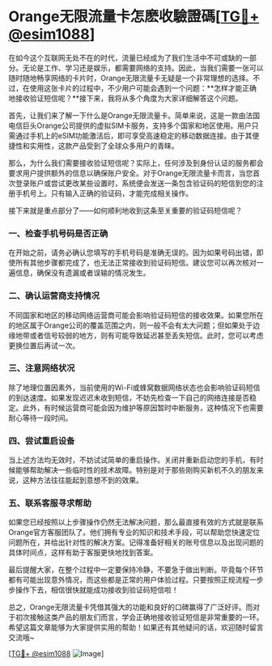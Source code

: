 # Orange无限流量卡怎麽收驗證碼[[TG💪+ @esim1088](https://t.me/s/esim1088)]

在如今这个互联网无处不在的时代，流量已经成为了我们生活中不可或缺的一部分。无论是工作、学习还是娱乐，都需要网络的支持。因此，当我们需要一张可以随时随地畅享网络的卡片时，Orange无限流量卡无疑是一个非常理想的选择。不过，在使用这张卡片的过程中，不少用户可能会遇到一个问题：**怎样才能正确地接收验证短信呢？**接下来，我将从多个角度为大家详细解答这个问题。

首先，让我们来了解一下什么是Orange无限流量卡。简单来说，这是一款由法国电信巨头Orange公司提供的虚拟SIM卡服务，支持多个国家和地区使用。用户只需通过手机上的eSIM功能激活后，即可享受高速稳定的移动数据连接。由于其便捷性和实用性，这款产品受到了全球众多用户的青睐。

那么，为什么我们需要接收验证短信呢？实际上，任何涉及到身份认证的服务都会要求用户提供额外的信息以确保账户安全。对于Orange无限流量卡而言，当您首次登录账户或尝试更改某些设置时，系统便会发送一条包含验证码的短信到您的注册手机号上。只有输入正确的验证码，才能完成相关操作。

接下来就是重点部分了——如何顺利地收到这条至关重要的验证码短信呢？

### 一、检查手机号码是否正确

在开始之前，请务必确认您填写的手机号码是准确无误的。因为如果号码出错，即使所有其他步骤都完成了，也无法正常接收到验证码短信。建议您可以再次核对一遍信息，确保没有遗漏或者误输的情况发生。

### 二、确认运营商支持情况

不同国家和地区的移动网络运营商可能会影响验证码短信的接收效果。如果您所在的地区属于Orange公司的覆盖范围之内，则一般不会有太大问题；但如果处于边缘地带或者信号较弱的地方，则有可能导致延迟甚至丢失短信。此时，您可以考虑更换位置后再试一次。

### 三、注意网络状况

除了地理位置因素外，当前使用的Wi-Fi或蜂窝数据网络状态也会影响验证码短信的到达速度。如果发现迟迟未收到短信，不妨先检查一下自己的网络连接是否稳定。此外，有时候运营商可能会因为维护等原因暂时中断服务，这种情况下也需要耐心等待一段时间。

### 四、尝试重启设备

当上述方法均无效时，不妨试试简单的重启操作。关闭并重新启动您的手机，有时候能够帮助解决一些临时性的技术故障。特别是对于那些刚购买新机不久的朋友来说，这种方法往往能起到意想不到的效果。

### 五、联系客服寻求帮助

如果您已经按照以上步骤操作仍然无法解决问题，那么最直接有效的方式就是联系Orange官方客服团队了。他们拥有专业的知识和技术手段，可以帮助您快速定位问题所在，并给出针对性的解决方案。记得准备好相关的账号信息以及出现问题的具体时间点，这样有助于客服更快地找到答案。

最后提醒大家，在整个过程中一定要保持冷静，不要急于做出判断。毕竟每个环节都有可能出现意外情况，而这些都是正常的用户体验过程。只要按照正规流程一步步操作下去，相信很快就能成功接收到验证码短信啦！

总之，Orange无限流量卡凭借其强大的功能和良好的口碑赢得了广泛好评。而对于初次接触这类产品的朋友们而言，学会正确地接收验证短信是非常重要的一环。希望这篇文章能够为大家提供实用的帮助！如果还有其他疑问的话，欢迎随时留言交流哦~

[[TG💪+ @esim1088](https://t.me/s/esim1088) ![Image](https://i.postimg.cc/4NQfJmqS/Snipaste-2025-05-13-00-14-12.png)]
